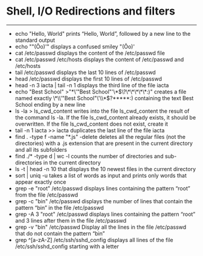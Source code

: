 # Shell, I/O Redirections and filters
***
- echo "Hello, World" prints “Hello, World”, followed by a new line to the standard output
- echo "\"(Ôo)'" displays a confused smiley "(Ôo)'
- cat /etc/passwd displays the content of the /etc/passwd file
- cat /etc/passwd /etc/hosts displays the content of /etc/passwd and /etc/hosts
- tail /etc/passwd displays the last 10 lines of /etc/passwd
- head /etc/passwd displays the first 10 lines of /etc/passwd
- head -n 3 iacta | tail -n 1 displays the third line of the file iacta
- echo "Best School" >"\*\\\'\"Best School\"\'\\\*$\?\*\*\*\*\*:)" creates a file named exactly \*\\'"Best School"\'\\*$\?\*\*\*\*\*:) containing the text Best School ending by a new line
- ls -la > ls_cwd_content writes into the file ls_cwd_content the result of the command ls -la. If the file ls_cwd_content already exists, it should be overwritten. If the file ls_cwd_content does not exist, create it
- tail -n 1 iacta >> iacta duplicates the last line of the file iacta
- find . -type f -name "*.js" -delete deletes all the regular files (not the directories) with a .js extension that are present in the current directory and all its subfolders
- find ./* -type d | wc -l counts the number of directories and sub-directories in the current directory
- ls -t | head -n 10 that displays the 10 newest files in the current directory
- sort | uniq -u takes a list of words as input and prints only words that appear exactly once
- grep -e "root" /etc/passwd displays lines containing the pattern “root” from the file /etc/passwd
- grep -c "bin" /etc/passwd displays the number of lines that contain the pattern “bin” in the file /etc/passwd
- grep -A 3 "root" /etc/passwd displays lines containing the pattern “root” and 3 lines after them in the file /etc/passwd
- grep -v "bin" /etc/passwd Display all the lines in the file /etc/passwd that do not contain the pattern “bin”
- grep ^[a-zA-Z] /etc/ssh/sshd_config displays all lines of the file /etc/ssh/sshd_config starting with a letter
